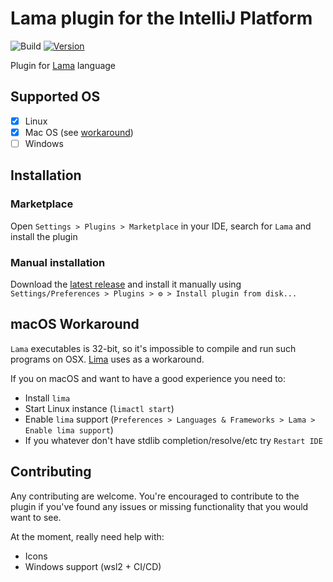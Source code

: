 # Lama plugin for the IntelliJ Platform

![Build](https://github.com/Mervap/LamaPlugin/workflows/Build/badge.svg)
[![Version](https://img.shields.io/jetbrains/plugin/v/18577-lama.svg)](https://plugins.jetbrains.com/plugin/18577-lama)

<!-- Plugin description -->
Plugin for [Lama](https://github.com/JetBrains-Research/Lama) language
<!-- Plugin description end -->

## Supported OS

- [x] Linux
- [x] Mac OS (see [workaround](#macos-workaround))
- [ ] Windows

## Installation

### Marketplace

Open `Settings > Plugins > Marketplace` in your IDE, search for `Lama` and install the plugin

### Manual installation

Download the [latest release](https://github.com/Mervap/LamaPlugin/releases/latest) and install it manually using
`Settings/Preferences > Plugins > ⚙️ > Install plugin from disk...`

## macOS Workaround

`Lama` executables is 32-bit, so it's impossible to compile and run such programs on OSX.
[Lima](https://github.com/lima-vm/lima) uses as a workaround.

If you on macOS and want to have a good experience you need to:

* Install `lima`
* Start Linux instance (`limactl start`)
* Enable `lima` support (`Preferences > Languages & Frameworks > Lama > Enable lima support`)
* If you whatever don't have stdlib completion/resolve/etc try `Restart IDE`

## Contributing

Any contributing are welcome. You're encouraged to contribute to the plugin if you've found any issues or missing
functionality that you would want to see.

At the moment, really need help with:
* Icons
* Windows support (wsl2 + CI/CD)